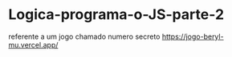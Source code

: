 # Logica-programa-o-JS-parte-2
referente a um jogo chamado numero secreto
https://jogo-beryl-mu.vercel.app/
